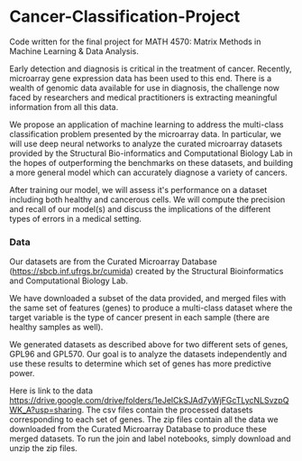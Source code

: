 # Cancer-Classification-Project
Code written for the final project for MATH 4570: Matrix Methods in Machine Learning &amp; Data Analysis.

Early detection and diagnosis is critical in the treatment of cancer.
Recently, microarray gene expression data has been used to this end.
There is a wealth of genomic data available for use in diagnosis, the 
challenge now faced by researchers and medical practitioners is extracting 
meaningful information from all this data.

We propose an application of machine learning to address the multi-class classification
problem presented by the microarray data. In particular, we will use deep neural networks
to analyze the curated microarray datasets provided by the Structural Bio-informatics and 
Computational Biology Lab in the hopes of outperforming the benchmarks on these datasets,
and building a more general model which can accurately diagnose a variety of cancers.

After training our model, we will assess it's performance on a dataset including both
healthy and cancerous cells. We will compute the precision and recall of our model(s)
and discuss the implications of the different types of errors in a medical setting.

### Data
Our datasets are from the Curated Microarray Database (https://sbcb.inf.ufrgs.br/cumida)
created by the Structural Bioinformatics and Computational Biology Lab.

We have downloaded a subset of the data provided, and merged files with the same set of features
(genes) to produce a multi-class dataset where the target variable is the type
of cancer present in each sample (there are healthy samples as well).

We generated datasets as described above for two different sets of genes, GPL96 and GPL570. Our goal is to
analyze the datasets independently and use these results to determine which set of genes
has more predictive power.

Here is link to the data https://drive.google.com/drive/folders/1eJelCkSJAd7yWjFGcTLycNLSvzpQWK_A?usp=sharing.
The csv files contain the processed datasets corresponding to each set of genes. The zip files
contain all the data we downloaded from the Curated Microarray Database to produce these merged datasets.
To run the join and label notebooks, simply download and unzip the zip files.
